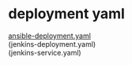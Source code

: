 # deployment yaml

[ansible-deployment.yaml](ansible-deployment.yaml)  
(jenkins-deployment.yaml)  
(jenkins-service.yaml)  


